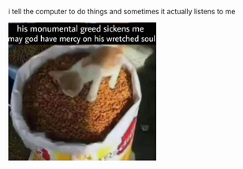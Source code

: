 i tell the computer to do things and sometimes it actually listens to me
<!--START_SECTION:update_image-->
<img src=https://raw.githubusercontent.com/sneakykestrel/sneakykestrel/main/.github/images/monumental_greed.png height="" width="300" align=left alt=kitty />
<!--END_SECTION:update_image-->

